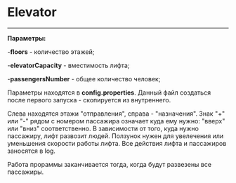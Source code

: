 # Elevator
---
 **Параметры:**
 
-**floors** - количество этажей;

-**elevatorCapacity** - вместимость лифта;

-**passengersNumber** - общее количество человек;

Параметры находятся в **config.properties**. Данный файл создаться после первого запуска - скопируется из внутреннего.

Слева находятся этажи "отправления", справа - "назначения". Знак "+" или "-" рядом 
с номером пассажира означает куда ему нужно: "вверх" или "вниз" соответственно. В зависимости от того, 
куда нужно пассажиру, лифт развозит людей.
Ползунок нужен для увелечения или уменьшения скорости работы лифта. 
Все действия лифта и пассажиров заносятся в log.

Работа прораммы заканчивается тогда, когда будут развезены все пассажиры.
